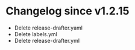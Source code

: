 # Changelog since v1.2.15
- Delete release-drafter.yaml 
- Delete labels.yml 
- Delete release-drafter.yml 
